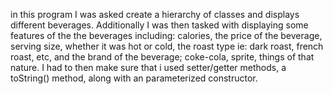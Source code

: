 in this program I was asked create a hierarchy of classes and displays different beverages. Additionally I was then tasked with displaying some features of the the beverages including: calories, the price of the beverage, serving size, whether it was hot or cold, the roast type ie: dark roast, french roast, etc, and the brand of the beverage; coke-cola, sprite, things of that nature. I had to then make sure that i used setter/getter methods, a toString() method, along with an parameterized constructor. 
